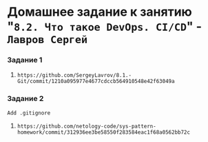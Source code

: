 # Домашнее задание к занятию "`8.2. Что такое DevOps. CI/CD`" - `Лавров Сергей`


### Задание 1

1. `https://github.com/SergeyLavrov/8.1.-Git/commit/1210a095977e4677cdccb564910548e42f63049a`

### Задание 2

`Add .gitignore`

1. `https://github.com/netology-code/sys-pattern-homework/commit/312936ee3be58550f283584eac1f68a0562bb72c`


